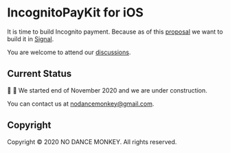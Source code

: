 # IncognitoPayKit for iOS

It is time to build Incognito payment. Because as of this [proposal](https://we.incognito.org/t/integrate-incognito-into-signal-poc/7412/) we want to build it in [Signal](https://signal.org/en/).

You are welcome to attend our [discussions](https://we.incognito.org/t/integrate-incognito-into-signal-poc/7412/).

## Current Status
:construction_worker: :construction: We started end of November 2020 and we are under construction.

You can contact us at [nodancemonkey@gmail.com](mailto:nodancemonkey@gmail.com?subject=[IncognitoPayKit%20Questions]).

## Copyright
Copyright © 2020 NO DANCE MONKEY. All rights reserved.
